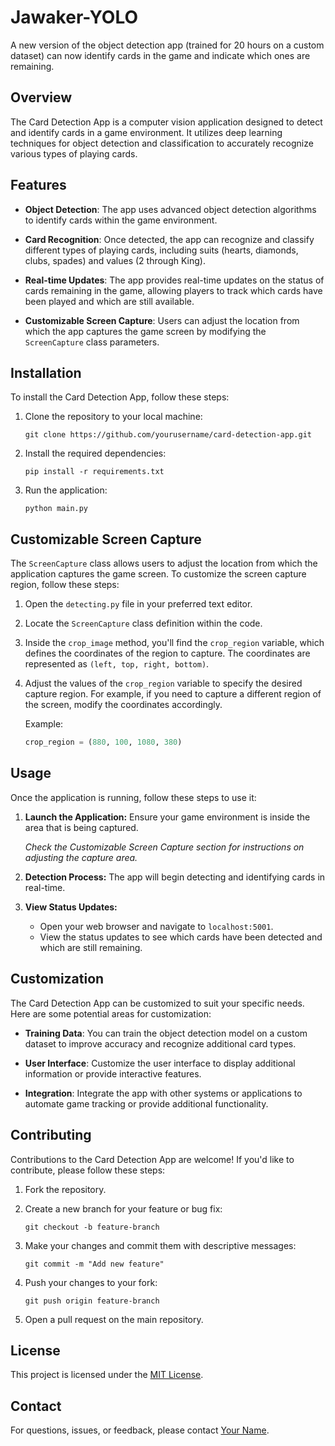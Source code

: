 # Jawaker-YOLO

A new version of the object detection app (trained for 20 hours on a custom dataset) can now identify cards in the game and indicate which ones are remaining.

## Overview

The Card Detection App is a computer vision application designed to detect and identify cards in a game environment. It utilizes deep learning techniques for object detection and classification to accurately recognize various types of playing cards.

## Features

- **Object Detection**: The app uses advanced object detection algorithms to identify cards within the game environment.
  
- **Card Recognition**: Once detected, the app can recognize and classify different types of playing cards, including suits (hearts, diamonds, clubs, spades) and values (2 through King).

- **Real-time Updates**: The app provides real-time updates on the status of cards remaining in the game, allowing players to track which cards have been played and which are still available.

- **Customizable Screen Capture**: Users can adjust the location from which the app captures the game screen by modifying the `ScreenCapture` class parameters.

## Installation

To install the Card Detection App, follow these steps:

1. Clone the repository to your local machine:

    ```
    git clone https://github.com/yourusername/card-detection-app.git
    ```

2. Install the required dependencies:

    ```
    pip install -r requirements.txt
    ```

3. Run the application:

    ```
    python main.py
    ```

## Customizable Screen Capture

The `ScreenCapture` class allows users to adjust the location from which the application captures the game screen. To customize the screen capture region, follow these steps:

1. Open the `detecting.py` file in your preferred text editor.

2. Locate the `ScreenCapture` class definition within the code.

3. Inside the `crop_image` method, you'll find the `crop_region` variable, which defines the coordinates of the region to capture. The coordinates are represented as `(left, top, right, bottom)`.

4. Adjust the values of the `crop_region` variable to specify the desired capture region. For example, if you need to capture a different region of the screen, modify the coordinates accordingly.

   Example:
   ```python
   crop_region = (880, 100, 1080, 380)
   ```

## Usage

Once the application is running, follow these steps to use it:

1. **Launch the Application:** Ensure your game environment is inside the area that is being captured.

   *Check the Customizable Screen Capture section for instructions on adjusting the capture area.*

2. **Detection Process:** The app will begin detecting and identifying cards in real-time.

3. **View Status Updates:** 
   - Open your web browser and navigate to `localhost:5001`.
   - View the status updates to see which cards have been detected and which are still remaining.

## Customization

The Card Detection App can be customized to suit your specific needs. Here are some potential areas for customization:

- **Training Data**: You can train the object detection model on a custom dataset to improve accuracy and recognize additional card types.

- **User Interface**: Customize the user interface to display additional information or provide interactive features.

- **Integration**: Integrate the app with other systems or applications to automate game tracking or provide additional functionality.


## Contributing

Contributions to the Card Detection App are welcome! If you'd like to contribute, please follow these steps:

1. Fork the repository.

2. Create a new branch for your feature or bug fix:

    ```
    git checkout -b feature-branch
    ```

3. Make your changes and commit them with descriptive messages:

    ```
    git commit -m "Add new feature"
    ```

4. Push your changes to your fork:

    ```
    git push origin feature-branch
    ```

5. Open a pull request on the main repository.

## License

This project is licensed under the [MIT License](LICENSE).

## Contact

For questions, issues, or feedback, please contact [Your Name](mailto:youremail@example.com).
